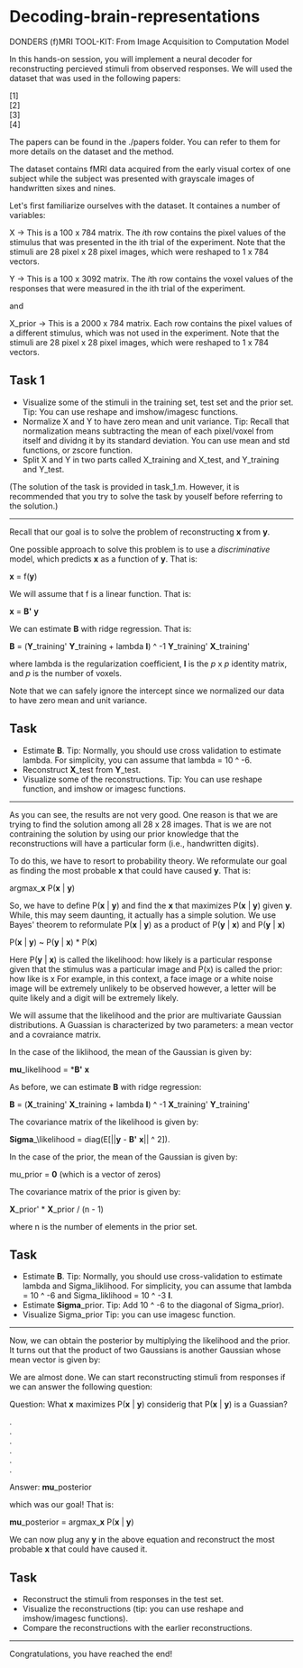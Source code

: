 # Decoding-brain-representations
DONDERS (f)MRI TOOL-KIT: From Image Acquisition to Computation Model

In this hands-on session, you will implement a neural decoder for reconstructing percieved stimuli from observed responses. We will used the dataset that was used in the following papers:

[1]  
[2]  
[3]  
[4]  

The papers can be found in the ./papers folder. You can refer to them for more details on the dataset and the method.

The dataset contains fMRI data acquired from the early visual cortex of one subject while the subject was presented with grayscale images of handwritten sixes and nines.

Let's first familiarize ourselves with the dataset. It containes a number of variables:

X -> This is a 100 x 784 matrix. The *i*th row contains the pixel values of the stimulus that was presented in the ith trial of the experiment. Note that the stimuli are 28 pixel x 28 pixel images, which were reshaped to 1 x 784 vectors.

Y -> This is a 100 x 3092 matrix. The *i*th row contains the voxel values of the responses that were measured in the ith trial of the experiment.

and

X_prior -> This is a 2000 x 784 matrix. Each row contains the pixel values of a different stimulus, which was not used in the experiment. Note that the stimuli are 28 pixel x 28 pixel images, which were reshaped to 1 x 784 vectors.

## Task 1

- Visualize some of the stimuli in the training set, test set and the prior set. Tip: You can use reshape and imshow/imagesc functions.
- Normalize X and Y to have zero mean and unit variance. Tip: Recall that normalization means subtracting the mean of each pixel/voxel from itself and dividng it by its standard deviation. You can use mean and std functions, or zscore function.
- Split X and Y in two parts called X_training and X_test, and Y_training and Y_test.

(The solution of the task is provided in task_1.m. However, it is recommended that you try to solve the task by youself before referring to the solution.)

---

Recall that our goal is to solve the problem of reconstructing **x** from **y**.

One possible approach to solve this problem is to use a *discriminative* model, which predicts **x** as a function of **y**. That is:

**x** = f(**y**)

We will assume that f is a linear function. That is:

**x** = **B'** **y**

We can estimate **B** with ridge regression. That is:

**B** = (**Y**_training' **Y**_training + lambda **I**) ^ -1 **Y**_training' **X**_training'

where lambda is the regularization coefficient, **I** is the *p* x *p* identity matrix, and *p* is the number of voxels.

Note that we can safely ignore the intercept since we normalized our data to have zero mean and unit variance.

## Task

- Estimate **B**. Tip: Normally, you should use cross validation to estimate lambda. For simplicity, you can assume that lambda = 10 ^ -6.
- Reconstruct **X**_test from **Y**_test.
- Visualize some of the reconstructions. Tip: You can use reshape function, and imshow or imagesc functions.

---

As you can see, the results are not very good. One reason is that we are trying to find the solution among all 28 x 28 images. That is we are not contraining the solution by using our prior knowledge that the reconstructions will have a particular form (i.e., handwritten digits). 

To do this, we have to resort to probability theory. We reformulate our goal as finding the most probable **x** that could have caused **y**. That is:

argmax_**x** P(**x** | **y**)

So, we have to define P(**x** | **y**) and find the **x** that maximizes P(**x** | **y**) given **y**. While, this may seem daunting, it actually has a simple solution. We use Bayes' theorem to reformulate P(**x** | **y**) as a product of P(**y** | **x**) and P(**y** | **x**)

P(**x** | **y**) ~ P(**y** | **x**) * P(**x**)

Here P(**y** | **x**) is called the likelihood: how likely is a particular response given that the stimulus was a particular image and P(x) is called the prior: how like is x For example, in this context, a face image or a white noise image will be extremely unlikely to be observed however, a letter will be quite likely and a digit will be extremely likely.

We will assume that the likelihood and the prior are multivariate Gaussian distributions. A Guassian is characterized by two parameters: a mean vector and a covraiance matrix.

In the case of the liklihood, the mean of the Gaussian is given by:

**mu**\_likelihood = ***B'** **x**

As before, we can estimate **B** with ridge regression:

**B** = (**X**_training' **X**_training + lambda **I**) ^ -1 **X**_training' **Y**_training'

The covariance matrix of the likelihood is given by:

**Sigma**_\likelihood = diag(E[||**y** - **B'** **x**|| ^ 2]). 

In the case of the prior, the mean of the Gaussian is given by:

mu_prior = **0** (which is a vector of zeros)

The covariance matrix of the prior is given by:

**X**_prior' * **X**_prior / (n - 1)

where n is the number of elements in the prior set.

## Task

- Estimate **B**. Tip: Normally, you should use cross-validation to estimate lambda and Sigma_liklihood. For simplicity, you can assume that lambda = 10 ^ -6 and Sigma_liklihood = 10 ^ -3 **I**.
- Estimate **Sigma**\_prior. Tip: Add 10 ^ -6 to the diagonal of Sigma_prior).
- Visualize Sigma_prior Tip: you can use imagesc function.

---

Now, we can obtain the posterior by multiplying the likelihood and the prior. It turns out that the product of two Gaussians is another Gaussian whose mean vector is given by:

We are almost done. We can start reconstructing stimuli from responses if we can answer the following question:

Question: What **x** maximizes P(**x** | **y**) considerig that P(**x** | **y**) is a Guassian?

.  
.  
.  
.  
.  
.  

Answer: **mu**\_posterior

which was our goal! That is:
 
**mu**\_posterior = argmax_**x** P(**x** | **y**)

We can now plug any **y** in the above equation and reconstruct the most probable **x** that could have caused it.

## Task

- Reconstruct the stimuli from responses in the test set.
- Visualize the reconstructions (tip: you can use reshape and imshow/imagesc functions).
- Compare the reconstructions with the earlier reconstructions.

---

Congratulations, you have reached the end!
